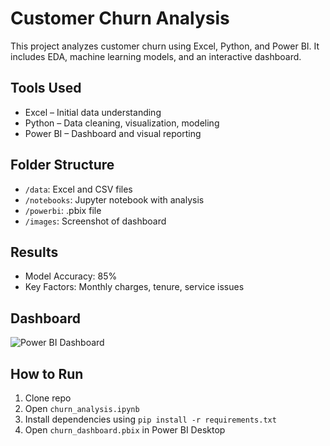 # Customer Churn Analysis

This project analyzes customer churn using Excel, Python, and Power BI. It includes EDA, machine learning models, and an interactive dashboard.

## Tools Used
- Excel – Initial data understanding
- Python – Data cleaning, visualization, modeling
- Power BI – Dashboard and visual reporting

## Folder Structure
- `/data`: Excel and CSV files
- `/notebooks`: Jupyter notebook with analysis
- `/powerbi`: .pbix file
- `/images`: Screenshot of dashboard

## Results
- Model Accuracy: 85%
- Key Factors: Monthly charges, tenure, service issues

## Dashboard
![Power BI Dashboard](images/dashboard_screenshot.png)

## How to Run
1. Clone repo
2. Open `churn_analysis.ipynb`
3. Install dependencies using `pip install -r requirements.txt`
4. Open `churn_dashboard.pbix` in Power BI Desktop

